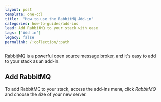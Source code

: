```yaml
---
layout: post
template: one-col
title:  "How to use the RabbitMQ Add-in"
categories: how-to-guides/add-ins
lead: Add RabbitMQ to your stack with ease
tags: ['Add in']
legacy: false
permalink: /:collection/:path
---
```



[RabbitMQ](http://www.rabbitmq.com) is a powerful open source message broker, and it's easy to add to your stack as an add-in.

## Add RabbitMQ
To add RabbitMQ to your stack, access the add-ins menu, click _RabbitMQ_ and choose the size of your new server.